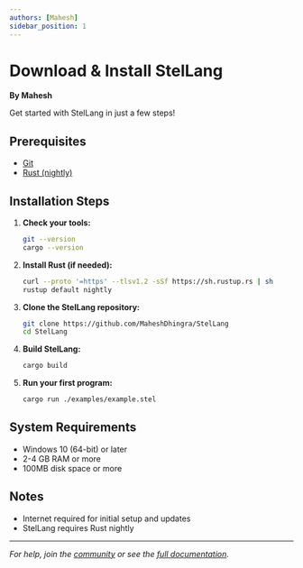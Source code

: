 ```yaml
---
authors: [Mahesh]
sidebar_position: 1
---
```


# Download & Install StelLang

**By Mahesh**

Get started with StelLang in just a few steps!

## Prerequisites
- [Git](https://git-scm.com/)
- [Rust (nightly)](https://www.rust-lang.org/tools/install)

## Installation Steps

1. **Check your tools:**
   ```sh
   git --version
   cargo --version
   ```
2. **Install Rust (if needed):**
   ```sh
   curl --proto '=https' --tlsv1.2 -sSf https://sh.rustup.rs | sh
   rustup default nightly
   ```
3. **Clone the StelLang repository:**
   ```sh
   git clone https://github.com/MaheshDhingra/StelLang
   cd StelLang
   ```
4. **Build StelLang:**
   ```sh
   cargo build
   ```
5. **Run your first program:**
   ```sh
   cargo run ./examples/example.stel
   ```

## System Requirements
- Windows 10 (64-bit) or later
- 2-4 GB RAM or more
- 100MB disk space or more

## Notes
- Internet required for initial setup and updates
- StelLang requires Rust nightly

---

*For help, join the [community](/community) or see the [full documentation](/docs/stellang).*
